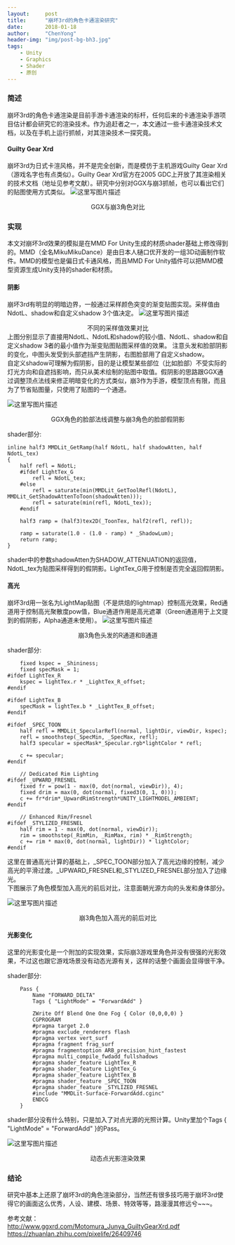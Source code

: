 ```yaml
---
layout:     post
title:      "崩坏3rd的角色卡通渲染研究"
date:       2018-01-18
author:     "ChenYong"
header-img: "img/post-bg-bh3.jpg"
tags:
    - Unity
    - Graphics
    - Shader
    - 原创
---
```


### 简述
崩坏3rd的角色卡通渲染是目前手游卡通渲染的标杆，任何后来的卡通渲染手游项目估计都会研究它的渲染技术。作为追赶者之一，本文通过一些卡通渲染技术文档，以及在手机上运行抓帧，对其渲染技术一探究竟。


#### Guilty Gear Xrd
崩坏3rd为日式卡渲风格，并不是完全创新，而是模仿于主机游戏Guilty Gear Xrd（游戏名字也有点类似）。Guilty Gear Xrd官方在2005 GDC上开放了其渲染相关的技术文档（地址见参考文献）。研究中分别对GGX与崩3抓帧，也可以看出它们的贴图使用方式类似。
![这里写图片描述](/img/in-post/bh3/3.jpg)
<center>GGX与崩3角色对比</center>

### 实现
本文对崩坏3rd效果的模拟是在MMD For Unity生成的材质shader基础上修改得到的。MMD（全名MikuMikuDance）是由日本人樋口优开发的一组3D动画制作软件。MMD的模型也是偏日式卡通风格，而且MMD For Unity插件可以把MMD模型资源生成Unity支持的shader和材质。

#### 阴影
崩坏3rd有明显的明暗边界，一般通过采样颜色突变的渐变贴图实现。采样值由NdotL、shadow和自定义shadow 3个值决定。
![这里写图片描述](/img/in-post/bh3/4.jpg)
<center>不同的采样值效果对比</center>
上图分别显示了直接用NdotL、NdotL和shadow的较小值、NdotL、shadow和自定义shadow 3者的最小值作为渐变贴图贴图采样值的效果。
注意头发和脸部阴影的变化，中图头发受到头部遮挡产生阴影，右图脸部用了自定义shadow。<br />
自定义shadow可理解为假阴影，目的是让模型某些部位（比如脸部）不受实际的灯光方向和自遮挡影响，而只从美术绘制的贴图中取值。假阴影的思路跟GGX通过调整顶点法线来修正明暗变化的方式类似，崩3作为手游，模型顶点有限，而且为了节省贴图量，只使用了贴图的一个通道。

![这里写图片描述](/img/in-post/bh3/5.jpg)
<center>GGX角色的脸部法线调整与崩3角色的脸部假阴影</center>

shader部分:
```
inline half3 MMDLit_GetRamp(half NdotL, half shadowAtten, half NdotL_tex)
{
	half refl = NdotL;
	#ifdef LightTex_G
		refl = NdotL_tex;
	#else
		refl = saturate(min(MMDLit_GetToolRefl(NdotL), MMDLit_GetShadowAttenToToon(shadowAtten)));	
		refl = saturate(min(refl, NdotL_tex));
	#endif
	
	half3 ramp = (half3)tex2D(_ToonTex, half2(refl, refl));

	ramp = saturate(1.0 - (1.0 - ramp) * _ShadowLum);
	return ramp;
}
```
shader中的参数shadowAtten为SHADOW_ATTENUATION的返回值，NdotL_tex为贴图采样得到的假阴影。LightTex_G用于控制是否完全返回假阴影。

#### 高光
崩坏3rd用一张名为LightMap贴图（不是烘焙的lightmap）控制高光效果，Red通道用于控制高光聚散度pow值，Blue通道作用是高光遮罩（Green通道用于上文提到的假阴影，Alpha通道未使用）。
![这里写图片描述](/img/in-post/bh3/7.jpg)
<center>崩3角色头发的R通道和B通道</center>

shader部分:
```
	fixed kspec = _Shininess;
	fixed specMask = 1;
#ifdef LightTex_R
	kspec = lightTex.r * _LightTex_R_offset;
#endif	

#ifdef LightTex_B
	specMask = lightTex.b * _LightTex_B_offset;
#endif		

#ifdef _SPEC_TOON
	half refl = MMDLit_SpecularRefl(normal, lightDir, viewDir, kspec);
	refl = smoothstep(_SpecMin, _SpecMax, refl);
	half3 specular = specMask*_Specular.rgb*lightColor * refl;

	c += specular;	
#endif

	// Dedicated Rim Lighting
#ifdef _UPWARD_FRESNEL
	fixed fr = pow(1 - max(0, dot(normal, viewDir)), 4);
	fixed drim = max(0, dot(normal, fixed3(0, 1, 0)));
	c += fr*drim*_UpwardRimStrength*UNITY_LIGHTMODEL_AMBIENT;
#endif 

	// Enhanced Rim/Fresnel
#ifdef _STYLIZED_FRESNEL
	half rim = 1 - max(0, dot(normal, viewDir));
	rim = smoothstep(_RimMin, _RimMax, rim) * _RimStrength;
	c += rim * max(0, dot(normal, lightDir)) * lightColor;
#endif
```
这里在普通高光计算的基础上，_SPEC_TOON部分加入了高光边缘的控制，减少高光的平滑过渡。_UPWARD_FRESNEL和_STYLIZED_FRESNEL部分加入了边缘光。<br />
下图展示了角色模型加入高光的前后对比，注意面朝光源方向的头发和身体部分。

![这里写图片描述](/img/in-post/bh3/6.jpg)
<center>崩3角色加入高光的前后对比</center>

#### 光影变化
这里的光影变化是一个附加的实现效果，实际崩3游戏里角色并没有很强的光影效果，不过这也跟它游戏场景没有动态光源有关，这样的话整个画面会显得很干净。

shader部分:
```
	Pass {
		Name "FORWARD_DELTA"
		Tags { "LightMode" = "ForwardAdd" }

		ZWrite Off Blend One One Fog { Color (0,0,0,0) }
		CGPROGRAM
		#pragma target 2.0
		#pragma exclude_renderers flash
		#pragma vertex vert_surf
		#pragma fragment frag_surf
		#pragma fragmentoption ARB_precision_hint_fastest
		#pragma multi_compile_fwdadd_fullshadows
		#pragma shader_feature LightTex_R
		#pragma shader_feature LightTex_G
		#pragma shader_feature LightTex_B
		#pragma shader_feature _SPEC_TOON
		#pragma shader_feature _STYLIZED_FRESNEL
		#include "MMDLit-Surface-ForwardAdd.cginc"
		ENDCG
	}
```
shader部分没有什么特别，只是加入了对点光源的光照计算。Unity里加个Tags { "LightMode" = "ForwardAdd" }的Pass。

![这里写图片描述](/img/in-post/bh3/1.gif)
<center>动态点光影渲染效果</center>

### 结论
研究中基本上还原了崩坏3rd的角色渲染部分，当然还有很多技巧用于崩坏3rd使得它的画面这么优秀，人设、建模、场景、特效等等，路漫漫其修远兮~~~。

参考文献：<br />
http://www.ggxrd.com/Motomura_Junya_GuiltyGearXrd.pdf <br />
https://zhuanlan.zhihu.com/pixelife/26409746 <br />
